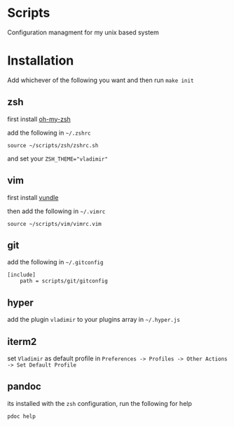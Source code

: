 # Scripts

Configuration managment for my unix based system

# Installation
Add whichever of the following you want and then run `make init`

## zsh
first install [oh-my-zsh](https://github.com/robbyrussell/oh-my-zsh)

add the following in `~/.zshrc`
```
source ~/scripts/zsh/zshrc.sh
```

and set your `ZSH_THEME="vladimir"`

## vim
first install [vundle](https://github.com/VundleVim/Vundle.vim)

then add the following in `~/.vimrc`
```
source ~/scripts/vim/vimrc.vim
```

## git
add the following in `~/.gitconfig`
```
[include]
	path = scripts/git/gitconfig
```

## hyper
add the plugin `vladimir` to your plugins array in `~/.hyper.js`

## iterm2
set `Vladimir` as default profile in `Preferences -> Profiles -> Other Actions -> Set Default Profile`

## pandoc
its installed with the `zsh` configuration, run the following for help
```
pdoc help
```
